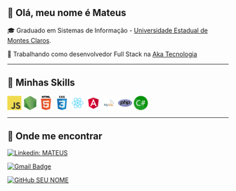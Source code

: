 
## 👋 Olá, meu nome é <strong>Mateus</strong>

🎓 Graduado em Sistemas de Informação - <a  href="https://unimontes.br/">Universidade Estadual de Montes Claros</a>.

💼 Trabalhando como desenvolvedor Full Stack na <a  href="https://akatecnologia.com/">Aka Tecnologia</a>

----

## 🚀 Minhas Skills

<code><img height="32" src="https://raw.githubusercontent.com/github/explore/80688e429a7d4ef2fca1e82350fe8e3517d3494d/topics/javascript/javascript.png" alt="Javascript"/></code>
<img height="32" src="https://raw.githubusercontent.com/github/explore/80688e429a7d4ef2fca1e82350fe8e3517d3494d/topics/nodejs/nodejs.png" alt="Nodejs"/></code>
<code><img height="32" src="https://raw.githubusercontent.com/github/explore/80688e429a7d4ef2fca1e82350fe8e3517d3494d/topics/html/html.png" alt="HTML5"/></code>
<code><img height="32" src="https://raw.githubusercontent.com/github/explore/80688e429a7d4ef2fca1e82350fe8e3517d3494d/topics/css/css.png" alt="CSS"/></code>
<img height="32" src="https://raw.githubusercontent.com/github/explore/80688e429a7d4ef2fca1e82350fe8e3517d3494d/topics/react/react.png" alt="React"/></code>
<code><img height="32" src="https://raw.githubusercontent.com/github/explore/80688e429a7d4ef2fca1e82350fe8e3517d3494d/topics/angular/angular.png" alt="Angular"/></code>
<code><img height="32" src="https://raw.githubusercontent.com/github/explore/80688e429a7d4ef2fca1e82350fe8e3517d3494d/topics/mysql/mysql.png" alt="MySQL"/></code>
<img height="32" src="https://raw.githubusercontent.com/github/explore/80688e429a7d4ef2fca1e82350fe8e3517d3494d/topics/php/php.png" alt="php"/></code>
<code><img height="32" src="https://raw.githubusercontent.com/github/explore/80688e429a7d4ef2fca1e82350fe8e3517d3494d/topics/csharp/csharp.png" alt="csharp"/></code>

---

## 🔭 Onde me encontrar
[![Linkedin: MATEUS](https://img.shields.io/badge/-MATEUS-blue?style=flat-square&logo=Linkedin&logoColor=white&link=https://www.linkedin.com/in/mateus-antunes-ribeiro-716b50166)](https://www.linkedin.com/in/mateus-antunes-ribeiro-716b50166)

[![Gmail Badge](https://img.shields.io/badge/-mantunesribeiro38@gmail.com-006bed?style=flat-square&logo=Gmail&logoColor=white&link=mailto:mantunesribeiro38@gmail.com)](mailto:mantunesribeiro38@gmail.com)

[![GitHub SEU NOME]( https://img.shields.io/github/followers/mantunesribeiro38?label=follow&style=social)](https://github.com/mantunesribeiro38)
